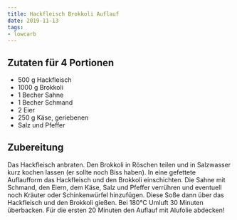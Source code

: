 ```yaml
---
title: Hackfleisch Brokkoli Auflauf
date: 2019-11-13
tags:
- lowcarb
---
```


## Zutaten für 4 Portionen
- 500 g   Hackfleisch
- 1000 g  Brokkoli
- 1 Becher Sahne
- 1 Becher Schmand
- 2 Eier
- 250 g Käse, geriebenen
- Salz und Pfeffer

## Zubereitung
Das Hackfleisch anbraten. Den Brokkoli in Röschen teilen und in Salzwasser kurz kochen lassen (er sollte noch Biss haben).
In eine gefettete Auflaufform das Hackfleisch und den Brokkoli einschichten.
Die Sahne mit Schmand, den Eiern, dem Käse, Salz und Pfeffer verrühren und eventuell noch Kräuter oder Schinkenwürfel hinzufügen. Diese Soße dann über das Hackfleisch und den Brokkoli gießen.
Bei 180°C Umluft 30 Minuten überbacken. Für die ersten 20 Minuten den Auflauf mit Alufolie abdecken!

